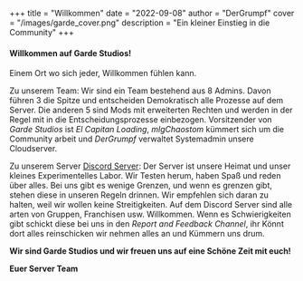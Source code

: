 +++
title = "Willkommen"
date = "2022-09-08"
author = "DerGrumpf"
cover = "/images/garde_cover.png"
description = "Ein kleiner Einstieg in die Community"
+++

#### Willkommen auf Garde Studios!
Einem Ort wo sich jeder, Willkommen fühlen kann.


Zu unserem Team: 
Wir sind ein Team bestehend aus 8 Admins.
Davon führen 3 die Spitze und entscheiden Demokratisch alle Prozesse auf dem Server.
Die anderen 5 sind Mods mit erweiterten Rechten und werden in der Regel mit in die Entscheidungsprozesse einbezogen.
Vorsitzender von _Garde Studios_ ist _El Capitan Loading_, _mlgChaostom_ kümmert sich um die Community arbeit und _DerGrumpf_ verwaltet Systemadmin unsere Cloudserver.

Zu unserem Server [Discord Server](https://garde-studios.de/posts/discord):
Der Server ist unsere Heimat und unser kleines Experimentelles Labor. Wir Testen herum, haben Spaß und reden über alles. Bei uns gibt es wenige Grenzen, und wenn es grenzen gibt, stehen diese in unseren Regeln drinnen. Wir empfehlen sich daran zu halten, weil wir wollen keine Streitigkeiten. Auf dem Discord Server sind alle arten von Gruppen, Franchisen usw. Willkommen.
Wenn es Schwierigkeiten gibt schickt diese bei uns in den _Report and Feedback Channel_, ihr Könnt dort alles reinschicken wir nehmen alles an und Kümmern uns drum.

__Wir sind Garde Studios und wir freuen uns auf eine Schöne Zeit mit euch!__

__Euer Server Team__

